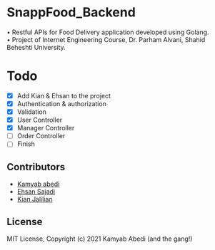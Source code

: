 # SnappFood_Backend
• Restful APIs for Food Delivery application developed using Golang.<br>
• Project of Internet Engineering Course, Dr. Parham Alvani, Shahid Beheshti University.
# Todo
- [X] Add Kian & Ehsan to the project
- [X] Authentication & authorization
- [X] Validation
- [X] User Controller
- [X] Manager Controller
- [ ]  Order Controller
- [ ] Finish
## Contributors
-  [Kamyab abedi](https://github.com/Kamyababedi)
-  [Ehsan Sajadi](https://github.com/ehsansajadi)
-  [Kian Jalilian](https://github.com/kianjalilian)
## License
MIT License, Copyright (c) 2021 Kamyab Abedi (and the gang!)
